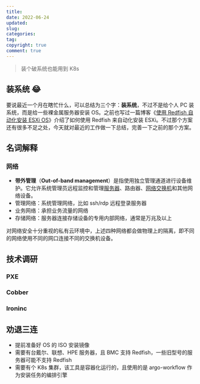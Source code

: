 ```yaml
---
title: 
date: 2022-06-24
updated:
slug:
categories:
tag:
copyright: true
comment: true
---
```

> 装个破系统也能用到 K8s

## 装系统 😂

要说最近一个月在瞎忙什么，可以总结为三个字：**装系统**，不过不是给个人 PC 装系统，而是给一些裸金属服务器安装 OS。之前也写过一篇博客《[使用 Redfish 自动化安装 ESXi OS](https://blog.k8s.li/redfish-esxi-os-installer.html)》介绍了如何使用 Redfish 来自动化安装 ESXi。不过那个方案还有很多不足之处，今天就对最近的工作做一下总结，完善一下之前的那个方案。

## 名词解释

### 网络

- **带外管理**（**Out-of-band management**）是指使用独立管理通道进行设备维护。它允许系统管理员远程监控和管理[服务器](https://zh.m.wikipedia.org/wiki/%E6%9C%8D%E5%8A%A1%E5%99%A8)、路由器、[网络交换机](https://zh.m.wikipedia.org/wiki/%E7%BD%91%E7%BB%9C%E4%BA%A4%E6%8D%A2%E6%9C%BA)和其他网络设备。
- 管理网络：系统管理网络，比如 ssh/rdp 远程登录服务器
- 业务网络：承担业务流量的网络
- 存储网络：服务器连接存储设备的专用内部网络，通常是万兆及以上

对网络安全十分重视的私有云环境中，上述四种网络都会做物理上的隔离，即不同的网络使用不同的网口连接不同的交换机设备。

## 技术调研

### PXE

### Cobber

### Ironinc

## 劝退三连

- 提前准备好 OS 的 ISO 安装镜像
- 需要有台戴尔、联想、HPE 服务器，且 BMC 支持 Redfish，一些旧型号的服务器可能不支持 Redfish
- 需要有个 K8s 集群，该工具是容器化运行的，且使用的是 argo-workflow 作为安装任务的编排引擎
